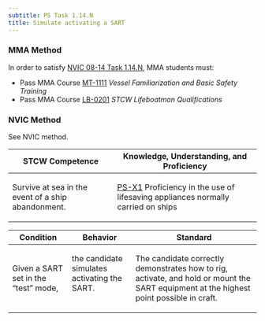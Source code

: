 ```yaml
---
subtitle: PS Task 1.14.N 
title: Simulate activating a SART
---
```



### MMA Method

In order to satisfy  [NVIC 08-14  Task  1.14.N]({{site.baseurl}}/assets/images/nvic-08-14.pdf), MMA students must:

* Pass MMA Course [MT-1111]( {{site.baseurl}}/courses/MT-1111) *Vessel Familiarization and Basic Safety Training*
* Pass MMA Course [LB-0201]( {{site.baseurl}}/courses/LB-0201) *STCW Lifeboatman Qualifications*


### NVIC Method

<a onclick="togglevisibility('nvic_methods')" >See NVIC method.</a>

<div id='nvic_methods' class='hide'>

<table>
<thead>
<tr>
<th class='forty'> STCW Competence </th>
<th class='sixty'> Knowledge, Understanding, and Proficiency </th>
</tr>
</thead>




<tbody>
<tr><td markdown='1'>

Survive at sea in the event of a ship abandonment.

</td><td markdown='1'>

[PS-X1](../../tables/611.html#PS-X1) Proficiency in the use of lifesaving appliances normally carried on ships

</td></tr>


</tbody>
</table>


<table>
<thead>
<tr><th class='twenty'>  Condition </th><th class='twenty'> Behavior </th><th  class='sixty'>Standard </th></tr>
</thead>
<tbody >



<tr><td markdown='1'>

Given a SART set in the “test” mode,

</td><td markdown='1'>

the candidate simulates activating the SART.

<br>

<div class="tooltip">
<span class="tooltiptext">
</span>
</div>


</td><td markdown='1'>

The candidate correctly demonstrates how to rig, activate, and hold or mount the SART equipment at the highest point possible in craft.

</td></tr>
</tbody>
</table>
</div>
